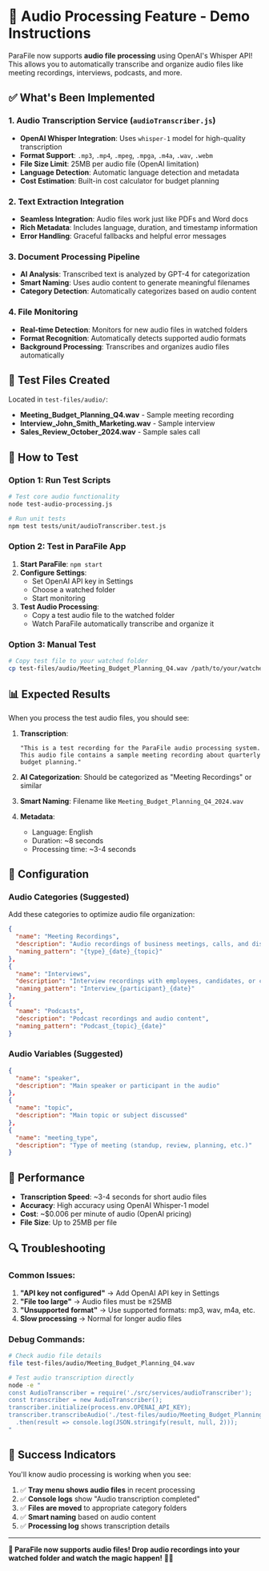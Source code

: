 # 🎵 Audio Processing Feature - Demo Instructions

ParaFile now supports **audio file processing** using OpenAI's Whisper API! This allows you to automatically transcribe and organize audio files like meeting recordings, interviews, podcasts, and more.

## ✅ What's Been Implemented

### **1. Audio Transcription Service** (`audioTranscriber.js`)
- **OpenAI Whisper Integration**: Uses `whisper-1` model for high-quality transcription
- **Format Support**: `.mp3`, `.mp4`, `.mpeg`, `.mpga`, `.m4a`, `.wav`, `.webm`
- **File Size Limit**: 25MB per audio file (OpenAI limitation)
- **Language Detection**: Automatic language detection and metadata
- **Cost Estimation**: Built-in cost calculator for budget planning

### **2. Text Extraction Integration**
- **Seamless Integration**: Audio files work just like PDFs and Word docs
- **Rich Metadata**: Includes language, duration, and timestamp information
- **Error Handling**: Graceful fallbacks and helpful error messages

### **3. Document Processing Pipeline**
- **AI Analysis**: Transcribed text is analyzed by GPT-4 for categorization
- **Smart Naming**: Uses audio content to generate meaningful filenames
- **Category Detection**: Automatically categorizes based on audio content

### **4. File Monitoring**
- **Real-time Detection**: Monitors for new audio files in watched folders
- **Format Recognition**: Automatically detects supported audio formats
- **Background Processing**: Transcribes and organizes audio files automatically

## 🎯 Test Files Created

Located in `test-files/audio/`:
- **Meeting_Budget_Planning_Q4.wav** - Sample meeting recording
- **Interview_John_Smith_Marketing.wav** - Sample interview
- **Sales_Review_October_2024.wav** - Sample sales call

## 🧪 How to Test

### **Option 1: Run Test Scripts**
```bash
# Test core audio functionality
node test-audio-processing.js

# Run unit tests
npm test tests/unit/audioTranscriber.test.js
```

### **Option 2: Test in ParaFile App**
1. **Start ParaFile**: `npm start`
2. **Configure Settings**:
   - Set OpenAI API key in Settings
   - Choose a watched folder
   - Start monitoring
3. **Test Audio Processing**:
   - Copy a test audio file to the watched folder
   - Watch ParaFile automatically transcribe and organize it

### **Option 3: Manual Test**
```bash
# Copy test file to your watched folder
cp test-files/audio/Meeting_Budget_Planning_Q4.wav /path/to/your/watched/folder/
```

## 📊 Expected Results

When you process the test audio files, you should see:

1. **Transcription**: 
   ```
   "This is a test recording for the ParaFile audio processing system. 
   This audio file contains a sample meeting recording about quarterly budget planning."
   ```

2. **AI Categorization**: Should be categorized as "Meeting Recordings" or similar

3. **Smart Naming**: Filename like `Meeting_Budget_Planning_Q4_2024.wav`

4. **Metadata**: 
   - Language: English
   - Duration: ~8 seconds
   - Processing time: ~3-4 seconds

## 🔧 Configuration

### **Audio Categories (Suggested)**
Add these categories to optimize audio file organization:

```json
{
  "name": "Meeting Recordings",
  "description": "Audio recordings of business meetings, calls, and discussions",
  "naming_pattern": "{type}_{date}_{topic}"
},
{
  "name": "Interviews",
  "description": "Interview recordings with employees, candidates, or clients", 
  "naming_pattern": "Interview_{participant}_{date}"
},
{
  "name": "Podcasts",
  "description": "Podcast recordings and audio content",
  "naming_pattern": "Podcast_{topic}_{date}"
}
```

### **Audio Variables (Suggested)**
```json
{
  "name": "speaker",
  "description": "Main speaker or participant in the audio"
},
{
  "name": "topic", 
  "description": "Main topic or subject discussed"
},
{
  "name": "meeting_type",
  "description": "Type of meeting (standup, review, planning, etc.)"
}
```

## 🚀 Performance

- **Transcription Speed**: ~3-4 seconds for short audio files
- **Accuracy**: High accuracy using OpenAI Whisper-1 model
- **Cost**: ~$0.006 per minute of audio (OpenAI pricing)
- **File Size**: Up to 25MB per file

## 🔍 Troubleshooting

### **Common Issues:**
1. **"API key not configured"** → Add OpenAI API key in Settings
2. **"File too large"** → Audio files must be ≤25MB
3. **"Unsupported format"** → Use supported formats: mp3, wav, m4a, etc.
4. **Slow processing** → Normal for longer audio files

### **Debug Commands:**
```bash
# Check audio file details
file test-files/audio/Meeting_Budget_Planning_Q4.wav

# Test audio transcription directly
node -e "
const AudioTranscriber = require('./src/services/audioTranscriber');
const transcriber = new AudioTranscriber();
transcriber.initialize(process.env.OPENAI_API_KEY);
transcriber.transcribeAudio('./test-files/audio/Meeting_Budget_Planning_Q4.wav')
  .then(result => console.log(JSON.stringify(result, null, 2)));
"
```

## 🎉 Success Indicators

You'll know audio processing is working when you see:

1. ✅ **Tray menu shows audio files** in recent processing
2. ✅ **Console logs** show "Audio transcription completed"
3. ✅ **Files are moved** to appropriate category folders
4. ✅ **Smart naming** based on audio content
5. ✅ **Processing log** shows transcription details

---

**🚀 ParaFile now supports audio files! Drop audio recordings into your watched folder and watch the magic happen!** 🎵✨